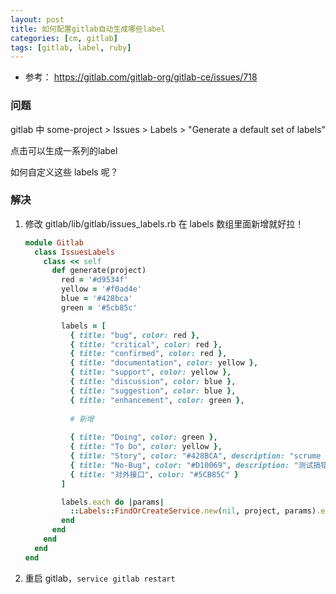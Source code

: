 ```yaml
---
layout: post
title: 如何配置gitlab自动生成哪些label
categories: [cm, gitlab]
tags: [gitlab, label, ruby]
---
```


* 参考： <https://gitlab.com/gitlab-org/gitlab-ce/issues/718>

### 问题

gitlab 中 some-project > Issues > Labels > "Generate a default set of labels"

点击可以生成一系列的label

如何自定义这些 labels 呢？

### 解决

1.  修改 gitlab/lib/gitlab/issues_labels.rb
    在 labels 数组里面新增就好拉！
   
    ~~~ ruby
    module Gitlab
      class IssuesLabels
        class << self
          def generate(project)
            red = '#d9534f'
            yellow = '#f0ad4e'
            blue = '#428bca'
            green = '#5cb85c'

            labels = [
              { title: "bug", color: red },
              { title: "critical", color: red },
              { title: "confirmed", color: red },
              { title: "documentation", color: yellow },
              { title: "support", color: yellow },
              { title: "discussion", color: blue },
              { title: "suggestion", color: blue },
              { title: "enhancement", color: green },
              
              # 新增
              
              { title: "Doing", color: green },
              { title: "To Do", color: yellow },
              { title: "Story", color: "#428BCA", description: "scrume story，新功能" },
              { title: "No-Bug", color: "#D10069", description: "测试搞错，非Bug" },
              { title: "对外接口", color: "#5CB85C" }
            ]

            labels.each do |params|
              ::Labels::FindOrCreateService.new(nil, project, params).execute(skip_authorization: true)
            end
          end
        end
      end
    end

    ~~~

2.  重启 gitlab，`service gitlab restart`

